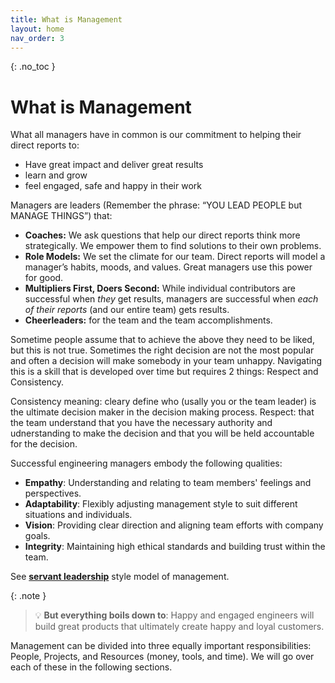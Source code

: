 ```yaml
---
title: What is Management
layout: home
nav_order: 3
---
```

{: .no_toc }
# What is Management

What all managers have in common is our commitment to helping their direct reports to:

* Have great impact and deliver great results  
* learn and grow  
* feel engaged, safe and happy in their work

Managers are leaders (Remember the phrase: “YOU LEAD PEOPLE but MANAGE THINGS”) that:

* **Coaches:** We ask questions that help our direct reports think more strategically. We empower them to find solutions to their own problems.  
* **Role Models:** We set the climate for our team. Direct reports will model a manager’s habits, moods, and values. Great managers use this power for good.  
* **Multipliers First, Doers Second:** While individual contributors are successful when *they* get results, managers are successful when *each of their reports* (and our entire team) gets results.  
* **Cheerleaders:** for the team and the team accomplishments.

Sometime people assume that to achieve the above they need to be liked, but this is not true. Sometimes the right decision are not the most popular and often a decision will make somebody in your team unhappy. Navigating this is a skill that is developed over time but requires 2 things: Respect and Consistency.

Consistency meaning: cleary define who (usally you or the team leader) is the ultimate decision maker in the decision making process.
Respect: that the team understand that you have the necessary authority and udnerstanding to make the decision and that you will be held accountable for the decision.


Successful engineering managers embody the following qualities:

- **Empathy**: Understanding and relating to team members' feelings and perspectives.
- **Adaptability**: Flexibly adjusting management style to suit different situations and individuals.
- **Vision**: Providing clear direction and aligning team efforts with company goals.
- **Integrity**: Maintaining high ethical standards and building trust within the team.

See [**servant leadership**](https://en.wikipedia.org/wiki/Servant\_leadership) style model of management.

{: .note } 
> 💡 **But everything boils down to**:
> Happy and engaged engineers will build great products that ultimately create happy and loyal customers.


Management can be divided into three equally important responsibilities: People, Projects, and Resources (money, tools, and time). We will go over each of these in the following sections.


